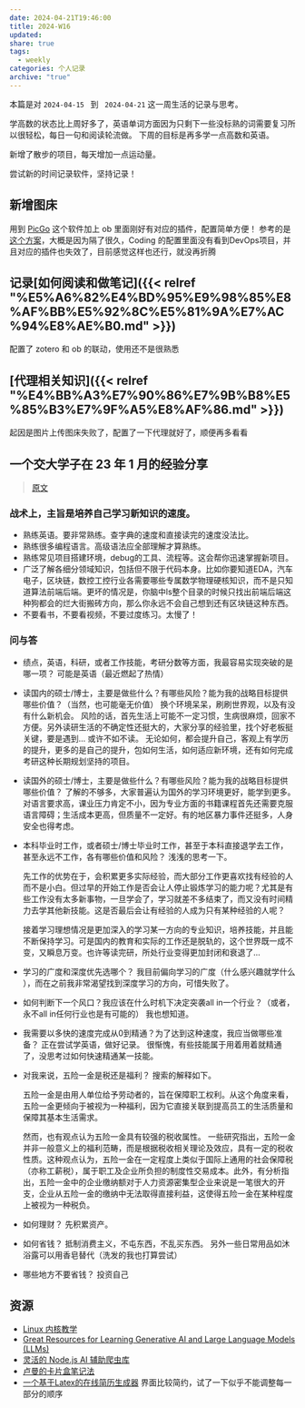 ```yaml
---
date: 2024-04-21T19:46:00
title: 2024-W16
updated: 
share: true
tags:
  - weekly
categories: 个人记录
archive: "true"
---
```

本篇是对 `2024-04-15 ` 到 ` 2024-04-21` 这一周生活的记录与思考。

学高数的状态比上周好多了，英语单词方面因为只剩下一些没标熟的词需要复习所以很轻松，每日一句和阅读轮流做。
下周的目标是再多学一点高数和英语。

新增了散步的项目，每天增加一点运动量。

尝试新的时间记录软件，坚持记录！

## 新增图床
用到 [PicGo](https://github.com/Molunerfinn/PicGo) 这个软件加上 ob 里面刚好有对应的插件，配置简单方便！
参考的是 [这个方案](https://blog.luzy.top/posts/214001566/)，大概是因为隔了很久，Coding 的配置里面没有看到DevOps项目，并且对应的插件也失效了，目前感觉这样也还行，就没再折腾

## 记录[如何阅读和做笔记]({{< relref "%E5%A6%82%E4%BD%95%E9%98%85%E8%AF%BB%E5%92%8C%E5%81%9A%E7%AC%94%E8%AE%B0.md" >}})
配置了 zotero 和 ob 的联动，使用还不是很熟悉

## [代理相关知识]({{< relref "%E4%BB%A3%E7%90%86%E7%9B%B8%E5%85%B3%E7%9F%A5%E8%AF%86.md" >}})
起因是图片上传图床失败了，配置了一下代理就好了，顺便再多看看


## 一个交大学子在 23 年 1 月的经验分享
>[原文](https://github.com/SurviveSJTU/SJTU-Application/blob/master/docs/grad-application/electronic-information-and-electrical-engineering/%5BCN%5D-16-Hecate2.md#%E6%88%98%E6%9C%AF%E4%B8%8A%E4%B8%BB%E6%97%A8%E6%98%AF%E5%9F%B9%E5%85%BB%E8%87%AA%E5%B7%B1%E5%AD%A6%E4%B9%A0%E6%96%B0%E7%9F%A5%E8%AF%86%E7%9A%84%E9%80%9F%E5%BA%A6)

### 战术上，主旨是培养自己学习新知识的速度。
- 熟练英语。要非常熟练。查字典的速度和直接读完的速度没法比。
- 熟练很多编程语言。高级语法应全部理解才算熟练。
- 熟练常见项目搭建环境，debug的工具、流程等。这会帮你迅速掌握新项目。
- 广泛了解各细分领域知识，包括但不限于代码本身。比如你要知道EDA，汽车电子，区块链，数控工控行业各需要哪些专属数学物理硬核知识，而不是只知道算法前端后端。更坏的情况是，你脑中ls整个目录的时候只找出前端后端这种狗都会的烂大街搬砖方向，那么你永远不会自己想到还有区块链这种东西。
- 不要看书，不要看视频，不要过度练习。太慢了！

### 问与答
- 绩点，英语，科研，或者工作技能，考研分数等方面，我最容易实现突破的是哪一项？
	可能是英语（最近燃起了热情） 
- 读国内的硕士/博士，主要是做些什么？有哪些风险？能为我的战略目标提供哪些价值？（当然，也可能毫无价值）
	换个环境呆呆，刷刷世界观，以及有没有什么新机会。
	风险的话，首先生活上可能不一定习惯，生病很麻烦，回家不方便。另外读研生活的不确定性还挺大的，大家分享的经验里，找个好老板挺关键，要是遇到... 或许不如不读。
	无论如何，都会提升自己，客观上有学历的提升，更多的是自己的提升，包如何生活，如何适应新环境，还有如何完成考研这种长期规划坚持的项目。
- 读国外的硕士/博士，主要是做些什么？有哪些风险？能为我的战略目标提供哪些价值？
	了解的不够多，大家普遍认为国外的学习环境更好，能学到更多。
	对语言要求高，课业压力肯定不小，因为专业方面的书籍课程首先还需要克服语言障碍；生活成本更高，但质量不一定好。有的地区暴力事件还挺多，人身安全也得考虑。
- 本科毕业时工作，或者硕士/博士毕业时工作，甚至于本科直接退学去工作，甚至永远不工作，各有哪些价值和风险？
	浅浅的思考一下。
	
	先工作的优势在于，会积累更多实际经验，而大部分工作更喜欢找有经验的人而不是小白。但过早的开始工作是否会让人停止锻炼学习的能力呢？尤其是有些工作没有太多新事物，一旦学会了，学习就差不多结束了，而又没有时间精力去学其他新技能。这是否最后会让有经验的人成为只有某种经验的人呢？
	
	接着学习理想情况是更加深入的学习某一方向的专业知识，培养技能，并且能不断保持学习。可是国内的教育和实际的工作还是脱轨的，这个世界既一成不变，又瞬息万变。也许等读完研，所处行业变得更加封闭和衰退了...
- 学习的广度和深度优先选哪个？
	我目前偏向学习的广度（什么感兴趣就学什么 ），而在之前我非常渴望找到深度学习的方向，可惜失败了。
- 如何判断下一个风口？我应该在什么时机下决定突袭all in一个行业？（或者，永不all in任何行业也是有可能的）
	我也想知道。
- 我需要以多快的速度完成从0到精通？为了达到这种速度，我应当做哪些准备？
	正在尝试学英语，做好记录。
	很惭愧，有些技能属于用着用着就精通了，没思考过如何快速精通某一技能。
- 对我来说，五险一金是税还是福利？
	搜索的解释如下。
	
	五险一金是由用人单位给予劳动者的，旨在保障职工权利。从这个角度来看，五险一金更倾向于被视为一种福利，因为它直接关联到提高员工的生活质量和保障其基本生活需求。
	
	然而，也有观点认为五险一金具有较强的税收属性。
	一些研究指出，五险一金并非一般意义上的福利范畴，而是根据税收相关理论及效应，具有一定的税收性质。这种观点认为，五险一金在一定程度上类似于国际上通用的社会保障税（亦称工薪税），属于职工及企业所负担的制度性交易成本。此外，有分析指出，五险一金中的企业缴纳额对于人力资源密集型企业来说是一笔很大的开支，企业从五险一金的缴纳中无法取得直接利益，这使得五险一金在某种程度上被视为一种税负。
- 如何理财？
	先积累资产。
- 如何省钱？
	抵制消费主义，不屯东西，不乱买东西。
	另外一些日常用品如沐浴露可以用香皂替代（洗发的我也打算尝试）
- 哪些地方不要省钱？
	投资自己


## 资源
- [Linux 内核教学](https://linux-kernel-labs-zh.xyz/)
- [Great Resources for Learning Generative AI and Large Language Models (LLMs)](https://pankajpipada.com/posts/2024-04-15-genai-resources/)
- [灵活的 Node.js AI 辅助爬虫库](https://coder-hxl.github.io/x-crawl/cn/)
- [卢曼的卡片盒笔记法](https://zettelkasten.de/introduction/zh/)
- [一个基于Latex的在线简历生成器](https://ppresume.com/)
    界面比较简约，试了一下似乎不能调整每一部分的顺序